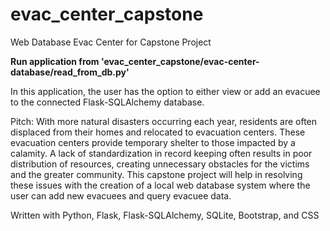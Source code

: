 # evac_center_capstone
Web Database Evac Center for Capstone Project

**Run application from 'evac_center_capstone/evac-center-database/read_from_db.py'**

In this application, the user has the option to either view or add an evacuee to the connected Flask-SQLAlchemy database.

Pitch: With more natural disasters occurring each year, residents are often displaced from their homes and relocated to evacuation centers. These evacuation centers 
provide temporary shelter to those impacted by a calamity. A lack of standardization in record keeping often results in poor distribution of resources, creating unnecessary 
obstacles for the victims and the greater community. This capstone project will help in resolving these issues with the creation of a local web database system where the user 
can add new evacuees and query evacuee data.

Written with Python, Flask, Flask-SQLAlchemy, SQLite, Bootstrap, and CSS
